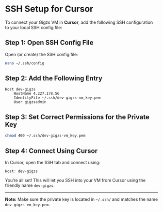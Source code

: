 # SSH Setup for Cursor

To connect your Gigzs VM in **Cursor**, add the following SSH configuration to your local SSH config file:

## Step 1: Open SSH Config File

Open (or create) the SSH config file:

```bash
nano ~/.ssh/config
```

## Step 2: Add the Following Entry

```ssh
Host dev-gigzs
    HostName 4.227.178.56
    IdentityFile ~/.ssh/dev-gigzs-vm_key.pem
    User gigzsadmin
```

## Step 3: Set Correct Permissions for the Private Key

```bash
chmod 400 ~/.ssh/dev-gigzs-vm_key.pem
```

## Step 4: Connect Using Cursor

In Cursor, open the SSH tab and connect using:

```
Host: dev-gigzs
```

You’re all set! This will let you SSH into your VM from Cursor using the friendly name `dev-gigzs`.

---

**Note:** Make sure the private key is located in `~/.ssh/` and matches the name `dev-gigzs-vm_key.pem`.

